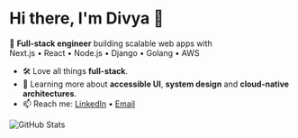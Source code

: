 # Hi there, I'm Divya 👋

🚀 **Full-stack engineer** building scalable web apps with  
Next.js • React • Node.js • Django • Golang • AWS

- 🛠️ Love all things **full-stack**.
- 🌱 Learning more about **accessible UI**, **system design** and **cloud-native architectures**.
- 📫 Reach me: [LinkedIn](https://linkedin.com/in/divyayk) • [Email](mailto:divya.y.kanney@proton.me)

![GitHub Stats](https://github-readme-stats.vercel.app/api?username=divyayk&show_icons=true&theme=radical)
